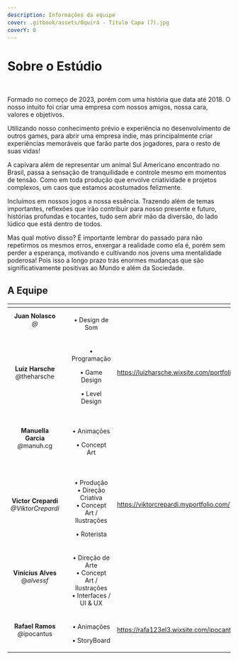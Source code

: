 ```yaml
---
description: Informações da equipe
cover: .gitbook/assets/Oquirá - Título Capa (7).jpg
coverY: 0
---
```


# Sobre o Estúdio

<figure><img src=".gitbook/assets/Capiva GameStudio Branco 3.0 (4).png" alt="" width="375"><figcaption></figcaption></figure>

Formado no começo de 2023, porém com uma história que data até 2018. O nosso intuito foi criar uma empresa com nossos amigos, nossa cara, valores e objetivos.

Utilizando nosso conhecimento prévio e experiência no desenvolvimento de outros games, para abrir uma empresa indie, mas principalmente criar experiências memoráveis que farão parte dos jogadores, para o resto de suas vidas!

A capivara além de representar um animal Sul Americano encontrado no Brasil, passa a sensação de tranquilidade e controle mesmo em momentos de tensão. Como em toda produção que envolve criatividade e projetos complexos, um caos que estamos acostumados felizmente.

Incluímos em nossos jogos a nossa essência. Trazendo além de temas importantes, reflexões que irão contribuir para nosso presente e futuro, histórias profundas e tocantes, tudo sem abrir mão da diversão, do lado lúdico que está dentro de todos.

Mas qual motivo disso? É importante lembrar do passado para não repetirmos os mesmos erros, enxergar a realidade como ela é, porém sem perder a esperança, motivando e cultivando nos jovens uma mentalidade poderosa! Pois isso a longo prazo trás enormes mudanças que são significativamente positivas ao Mundo e além da Sociedade.

## A Equipe

<table data-view="cards"><thead><tr><th align="center"></th><th></th><th align="center"></th><th data-type="content-ref"></th><th data-type="content-ref"></th></tr></thead><tbody><tr><td align="center"><strong>Juan Nolasco</strong><br><em>@</em><br></td><td><img src=".gitbook/assets/Captura de tela 2023-04-20 173420.png" alt=""></td><td align="center"><br>• Design de Som<br></td><td></td><td><a href="https://www.artstation.com/juannolasco">https://www.artstation.com/juannolasco</a></td></tr><tr><td align="center"><strong>Luiz Harsche</strong><br><em>@</em>theharsche<br></td><td><img src=".gitbook/assets/1591812602749.png" alt=""></td><td align="center"><p><br>• Programação</p><p>• Game Design</p><p>• Level Design</p></td><td><a href="https://luizharsche.wixsite.com/portfolio">https://luizharsche.wixsite.com/portfolio</a></td><td><a href="https://www.linkedin.com/in/luizharsche/">https://www.linkedin.com/in/luizharsche/</a></td></tr><tr><td align="center"><strong>Manuella Garcia</strong><br><em>@</em>manuh.cg<br></td><td><img src=".gitbook/assets/Captura de tela 2023-04-20 174010.png" alt=""></td><td align="center"><p><br>• Animações</p><p>• Concept Art</p></td><td></td><td><a href="https://www.artstation.com/manuhcass">https://www.artstation.com/manuhcass</a></td></tr><tr><td align="center"><strong>Victor Crepardi</strong><br><em>@ViktorCrepardi</em><br></td><td><img src=".gitbook/assets/Viktor Crepardi Circular (1).png" alt=""></td><td align="center"><p><br>• Produção<br>• Direção Criativa<br>• Concept Art / Ilustrações</p><p>• Roterista<br></p></td><td><a href="https://viktorcrepardi.myportfolio.com/">https://viktorcrepardi.myportfolio.com/</a></td><td><a href="https://www.linkedin.com/in/viktorcrepardi/">https://www.linkedin.com/in/viktorcrepardi/</a></td></tr><tr><td align="center"><strong>Vinícius Alves</strong><br>@<em>alvessf</em><br></td><td><img src=".gitbook/assets/Captura de tela 2023-04-20 173432.png" alt=""></td><td align="center"><br>• Direção de Arte<br>• Concept Art / Ilustrações<br>• Interfaces / UI &#x26; UX<br></td><td></td><td><a href="https://viniciusasfreitas.wixsite.com/portfolio">https://viniciusasfreitas.wixsite.com/portfolio</a></td></tr><tr><td align="center"><strong>Rafael Ramos</strong><br><em>@</em>ipocantus<br></td><td><img src=".gitbook/assets/Captura de tela 2023-04-20 174222.png" alt=""></td><td align="center"><p><br>• Animações</p><p>• StoryBoard<br></p></td><td><a href="https://rafa123el3.wixsite.com/ipocantuscuda">https://rafa123el3.wixsite.com/ipocantuscuda</a></td><td></td></tr></tbody></table>

